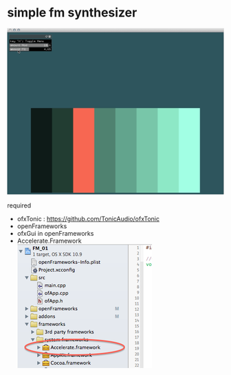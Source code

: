 # simple fm synthesizer
![fm_01_simple.png](document/fm_01_simple.png)

required
- ofxTonic : https://github.com/TonicAudio/ofxTonic  
- openFrameworks  
- ofxGui in openFrameworks  
- Accelerate.Framework  
![accelerate.png](document/accelerate.png)



